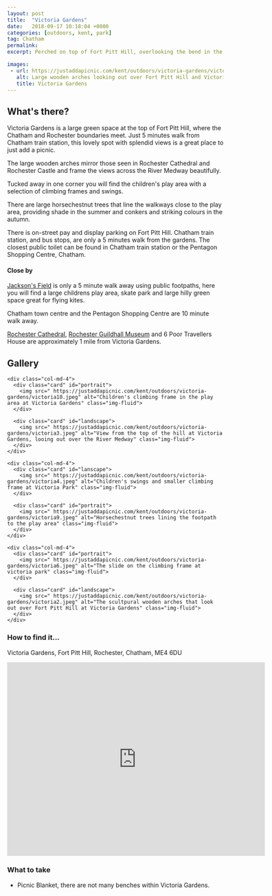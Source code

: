 ```yaml
---
layout: post
title:  "Victoria Gardens"
date:   2018-09-17 10:18:04 +0000
categories: [outdoors, kent, park]
tag: Chatham
permalink: 
excerpt: Perched on top of Fort Pitt Hill, overlooking the bend in the Medway River, here you can spread out your picnic blanket, sit back and watch the busy goings on below you.

images: 
 - url: https://justaddapicnic.com/kent/outdoors/victoria-gardens/victoria1.jpeg
   alt: Large wooden arches looking out over Fort Pitt Hill and Victoria Gardens.
   title: Victoria Gardens
---
```


## What's there?
Victoria Gardens is a large green space at the top of Fort Pitt Hill, where the Chatham and Rochester boundaries meet.  Just 5 minutes walk from Chatham train station, this lovely spot with splendid views is a great place to just add a picnic.  

The large wooden arches mirror those seen in Rochester Cathedral and Rochester Castle and frame the views across the River Medway beautifully.

Tucked away in one corner you will find the children's play area with a selection of climbing frames and swings.

There are large horsechestnut trees that line the walkways close to the play area, providing shade in the summer and conkers and striking colours in the autumn.

There is on-street pay and display parking on Fort Pitt Hill.  Chatham train station, and bus stops, are only a 5 minutes walk from the gardens. The closest public toilet can be found in Chatham train station or the Pentagon Shopping Centre, Chatham.

#### Close by
[Jackson's Field](/outdoors/kent/park/2018/09/17/jacksons-field.html) is only a 5 minute walk away using public footpaths, here you will find a large childrens play area, skate park and large hilly green space great for flying kites.

Chatham town centre and the Pentagon Shopping Centre are 10 minute walk away.

[Rochester Cathedral](/indoors/kent/cathedral/2018/02/21/rochester-cathedral.html), [Rochester Guildhall Museum](/indoors/kent/museum/2018/01/02/guildhall_museum.html) and 6 Poor Travellers House are approximately 1 mile from Victoria Gardens.

## Gallery

<div class="container">

  <div class="row">

    <div class="col-md-4">
      <div class="card" id="portrait">
        <img src=" https://justaddapicnic.com/kent/outdoors/victoria-gardens/victoria10.jpeg" alt="Children's climbing frame in the play area at Victoria Gardens" class="img-fluid">
      </div>

      <div class="card" id="landscape">
        <img src=" https://justaddapicnic.com/kent/outdoors/victoria-gardens/victoria3.jpeg" alt="View from the top of the hill at Victoria Gardens, looing out over the River Medway" class="img-fluid">
      </div>  
    </div>

    <div class="col-md-4">
      <div class="card" id="lanscape">
        <img src=" https://justaddapicnic.com/kent/outdoors/victoria-gardens/victoria4.jpeg" alt="Children's swings and smaller climbing frame at Victoria Park" class="img-fluid">
      </div>

      <div class="card" id="portrait">
        <img src=" https://justaddapicnic.com/kent/outdoors/victoria-gardens/victoria9.jpeg" alt="Horsechestnut trees lining the footpath to the play area" class="img-fluid">
      </div>
    </div>

    <div class="col-md-4">
      <div class="card" id="portrait">
        <img src=" https://justaddapicnic.com/kent/outdoors/victoria-gardens/victoria6.jpeg" alt="The slide on the climbing frame at victoria park" class="img-fluid">
      </div>

      <div class="card" id="landscape">
        <img src=" https://justaddapicnic.com/kent/outdoors/victoria-gardens/victoria2.jpeg" alt="The scultpural wooden arches that look out over Fort Pitt Hill at Victoria Gardens" class="img-fluid">
      </div>
    </div>

  </div>      
</div>


### How to find it...
Victoria Gardens, Fort Pitt Hill, Rochester, Chatham, ME4 6DU

<iframe src="https://www.google.com/maps/embed?pb=!1m18!1m12!1m3!1d2490.1041849090434!2d0.516279997881856!3d51.382763205877424!2m3!1f0!2f0!3f0!3m2!1i1024!2i768!4f13.1!3m3!1m2!1s0x47d8cd02150ece1d%3A0x1fcccec8e9691247!2sVictoria+Gardens!5e0!3m2!1sen!2suk!4v1537213420293" width="600" height="450" frameborder="0" style="border:0" allowfullscreen></iframe>

### What to take
* Picnic Blanket, there are not many benches within Victoria Gardens. 
